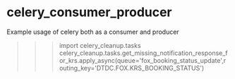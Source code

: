 # celery_consumer_producer
Example usage of celery both as a consumer and producer

>>> import celery_cleanup.tasks
>>> celery_cleanup.tasks.get_missing_notification_response_for_krs.apply_async(queue='fox_booking_status_update',routing_key='DTDC.FOX.KRS_BOOKING_STATUS')
